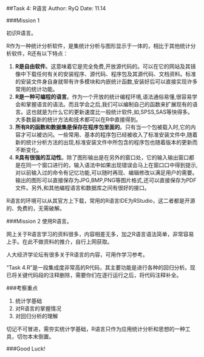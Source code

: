 ##Task 4: R语言
Author: RyQ
Date: 11.14

###Mission 1

初识R语言。

R作为一种统计分析软件，是集统计分析与图形显示于一体的，相比于其他统计分析软件，R还有以下特点：

1. **R是自由软件**。这意味着它是完全免费,开放源代码的。可以在它的网站及其镜像中下载任何有关的安装程序、源代码、程序包及其源代码、文档资料。标准的安装文件身自身就带有许多模块和内嵌统计函数,安装好后可以直接实现许多常用的统计功能。
2. **R是一种可编程的语言**。作为一个开放的统计编程环境,语法通俗易懂,很容易学会和掌握语言的语法。而且学会之后,我们可以编制自己的函数来扩展现有的语言。这也就是为什么它的更新速度比一般统计软件,如,SPSS,SAS等快得多。大多数最新的统计方法和技术都可以在R中直接得到。
3. **所有R的函数和数据集是保存在程序包里面的**。只有当一个包被载入时,它的内容才可以被访问。一些常用、基本的程序包已经被收入了标准安装文件中,随着新的统计分析方法的出现,标准安装文件中所包含的程序包也随着版本的更新而不断变化。
4. **R具有很强的互动性**。除了图形输出是在另外的窗口处，它的输入输出窗口都是在同一个窗口进行的，输入语法中如果出现错误会马上在窗口口中得到提示,对以前输入过的命令有记忆功能,可以随时再现、编辑修改以满足用户的需要。输出的图形可以直接保存为JPG,BMP,PNG等图片格式,还可以直接保存为PDF文件。另外,和其他编程语言和数据库之间有很好的接口。

R语言的环境可以从其官方上下载，常用的R语言IDE为RStudio，这二者都是开源的、免费的，无需破解。

###Mission 2
使用R语言。

网上关于R语言学习的资料很多，内容相差无多，加之R语言语法简单，非常容易上手。在此不做资料的推介，自行上网获取。

人大经济学论坛有很多关于R语言的内容，可用作学习参考。

“Task 4.R”是一段集成度非常高的R代码，其主要功能是进行各种的回归分析。现已将关键代码段的注释删除，需要你们在逐行运行之后，将代码注释补全。

###考察重点

1. 统计学基础
2. 对R语言的掌握情况
3. 对回归分析的理解

切记不可冒进，需夯实统计学基础，R语言只作为应用统计分析和思想的一种工具，切勿本末倒置。

###Good Luck!

